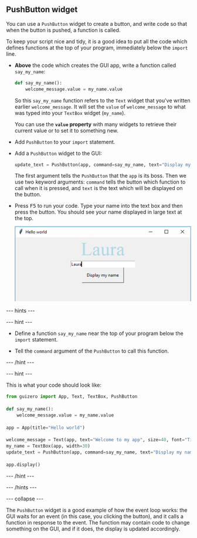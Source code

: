 ## PushButton widget

You can use a `PushButton` widget to create a button, and write code so that when the button is pushed, a function is called.

To keep your script nice and tidy, it is a good idea to put all the code which defines functions at the top of your program, immediately below the `import` line.

- **Above** the code which creates the GUI app, write a function called `say_my_name`:

    ```python
    def say_my_name():
        welcome_message.value = my_name.value
    ```
    
    So this `say_my_name` function refers to the `Text` widget that you've written earlier `welcome_message`. It will set the `value` of `welcome_message` to what was typed into your `TextBox` widget (`my_name`).
    
    You can use the **`value` property** with many widgets to retrieve their current value or to set it to something new.

- Add `PushButton` to your `import` statement.

- Add a `PushButton` widget to the GUI:

    ```python
    update_text = PushButton(app, command=say_my_name, text="Display my name")
    ```

    The first argument tells the `PushButton` that the `app` is its boss. Then we use two keyword arguments: `command` tells the button which function to call when it is pressed, and `text` is the text which will be displayed on the button.

- Press <kbd>F5</kbd> to run your code. Type your name into the text box and then press the button. You should see your name displayed in large text at the top.

    ![Display my name](images/display-my-name.png)

--- hints ---

--- hint ---

- Define a function `say_my_name` near the top of your program below the `import` statement.

- Tell the `command` argument of the `PushButton` to call this function.

--- /hint ---

--- hint ---

This is what your code should look like:

```python
from guizero import App, Text, TextBox, PushButton

def say_my_name():
    welcome_message.value = my_name.value

app = App(title="Hello world")

welcome_message = Text(app, text="Welcome to my app", size=40, font="Times new roman", color="lightblue")
my_name = TextBox(app, width=30)
update_text = PushButton(app, command=say_my_name, text="Display my name")

app.display()
```

--- /hint ---

--- /hints ---

--- collapse ---

The `PushButton` widget is a good example of how the event loop works: the GUI waits for an event (in this case, you clicking the button), and it calls a function in response to the event. The function may contain code to change something on the GUI, and if it does, the display is updated accordingly.

